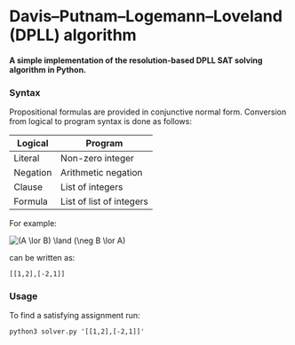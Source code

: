# Davis–Putnam–Logemann–Loveland (DPLL) algorithm

#### A simple implementation of the resolution-based DPLL SAT solving algorithm in Python. 

### Syntax
Propositional formulas are provided in conjunctive normal form. Conversion from logical to program syntax is done as follows:

|  Logical | Program                  |
|----------|--------------------------|
| Literal  | Non-zero integer         |
| Negation | Arithmetic negation      |
| Clause   | List of integers         |
| Formula  | List of list of integers |

For example: 

<img src="https://i.upmath.me/svg/(A%20%5Clor%20B)%20%5Cland%20(%5Cneg%20B%20%5Clor%20A)" alt="(A \lor B) \land (\neg B \lor A)" /> 

can be written as:

```
[[1,2],[-2,1]]
```

### Usage

To find a satisfying assignment run:
```
python3 solver.py '[[1,2],[-2,1]]'
```
